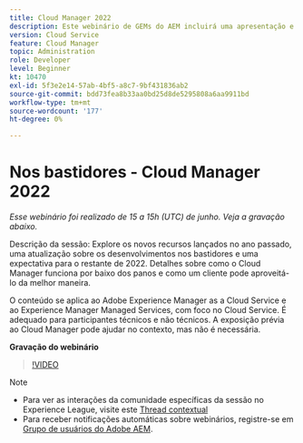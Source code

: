 ```yaml
---
title: Cloud Manager 2022
description: Este webinário de GEMs do AEM incluirá uma apresentação e uma demonstração sobre o seguinte:Explore os novos recursos lançados no ano passado, uma atualização sobre os bastidores ... (as descrições devem ter entre 60 e 160 caracteres)
version: Cloud Service
feature: Cloud Manager
topic: Administration
role: Developer
level: Beginner
kt: 10470
exl-id: 5f3e2e14-57ab-4bf5-a8c7-9bf431836ab2
source-git-commit: bdd73fea8b33aa0bd25d8de5295808a6aa9911bd
workflow-type: tm+mt
source-wordcount: '177'
ht-degree: 0%

---
```


# Nos bastidores - Cloud Manager 2022

*Esse webinário foi realizado de 15 a 15h (UTC) de junho. Veja a gravação abaixo.*

Descrição da sessão: Explore os novos recursos lançados no ano passado, uma atualização sobre os desenvolvimentos nos bastidores e uma expectativa para o restante de 2022. Detalhes sobre como o Cloud Manager funciona por baixo dos panos e como um cliente pode aproveitá-lo da melhor maneira.  

O conteúdo se aplica ao Adobe Experience Manager as a Cloud Service e ao Experience Manager Managed Services, com foco no Cloud Service. É adequado para participantes técnicos e não técnicos. A exposição prévia ao Cloud Manager pode ajudar no contexto, mas não é necessária.

**Gravação do webinário**

>[!VIDEO](https://video.tv.adobe.com/v/343876)

>[!NOTE]
>
>* Para ver as interações da comunidade específicas da sessão no Experience League, visite este [Thread contextual](https://adobe.ly/3O0rdzd)
>* Para receber notificações automáticas sobre webinários, registre-se em [Grupo de usuários do Adobe AEM](https://aem-augs.adobe.com/).

